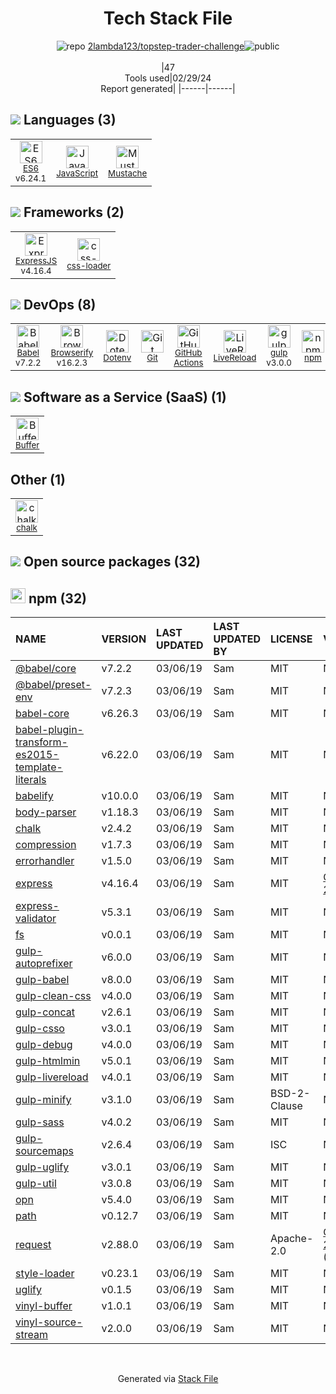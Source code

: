 <!--
&lt;--- Readme.md Snippet without images Start ---&gt;
## Tech Stack
2lambda123/topstep-trader-challenge is built on the following main stack:

- [ES6](http://www.ecma-international.org/ecma-262/6.0/) – Languages
- [JavaScript](https://developer.mozilla.org/en-US/docs/Web/JavaScript) – Languages
- [Mustache](http://mustache.github.io/) – Templating Languages & Extensions
- [ExpressJS](http://expressjs.com/) – Microframeworks (Backend)
- [css-loader](https://github.com/webpack-contrib/css-loader) – CSS Pre-processors / Extensions
- [Babel](http://babeljs.io/) – JavaScript Compilers
- [Browserify](http://browserify.org/) – Front End Package Manager
- [GitHub Actions](https://github.com/features/actions) – Continuous Integration
- [LiveReload](http://livereload.com) – Live Reloading
- [gulp](http://gulpjs.com/) – JS Build Tools / JS Task Runners
- [Buffer](https://bufferapp.com/) – Social Media Tools

Full tech stack [here](/techstack.md)

&lt;--- Readme.md Snippet without images End ---&gt;

&lt;--- Readme.md Snippet with images Start ---&gt;
## Tech Stack
2lambda123/topstep-trader-challenge is built on the following main stack:

- <img width='25' height='25' src='https://img.stackshare.io/service/4109/16407404782_8b9c57eab3.jpg' alt='ES6'/> [ES6](http://www.ecma-international.org/ecma-262/6.0/) – Languages
- <img width='25' height='25' src='https://img.stackshare.io/service/1209/javascript.jpeg' alt='JavaScript'/> [JavaScript](https://developer.mozilla.org/en-US/docs/Web/JavaScript) – Languages
- <img width='25' height='25' src='https://img.stackshare.io/service/1142/197655.png' alt='Mustache'/> [Mustache](http://mustache.github.io/) – Templating Languages & Extensions
- <img width='25' height='25' src='https://img.stackshare.io/service/1163/hashtag.png' alt='ExpressJS'/> [ExpressJS](http://expressjs.com/) – Microframeworks (Backend)
- <img width='25' height='25' src='https://img.stackshare.io/service/8074/default_d2b16fd6997fb2e164de645a34f9b8d5a880d999.png' alt='css-loader'/> [css-loader](https://github.com/webpack-contrib/css-loader) – CSS Pre-processors / Extensions
- <img width='25' height='25' src='https://img.stackshare.io/service/2739/-1wfGjNw.png' alt='Babel'/> [Babel](http://babeljs.io/) – JavaScript Compilers
- <img width='25' height='25' src='https://img.stackshare.io/service/849/9esmqty2.png' alt='Browserify'/> [Browserify](http://browserify.org/) – Front End Package Manager
- <img width='25' height='25' src='https://img.stackshare.io/service/11563/actions.png' alt='GitHub Actions'/> [GitHub Actions](https://github.com/features/actions) – Continuous Integration
- <img width='25' height='25' src='https://img.stackshare.io/service/2601/128.png' alt='LiveReload'/> [LiveReload](http://livereload.com) – Live Reloading
- <img width='25' height='25' src='https://img.stackshare.io/service/844/iruTC031.png' alt='gulp'/> [gulp](http://gulpjs.com/) – JS Build Tools / JS Task Runners
- <img width='25' height='25' src='https://img.stackshare.io/service/825/hnc3q-7x.jpg' alt='Buffer'/> [Buffer](https://bufferapp.com/) – Social Media Tools

Full tech stack [here](/techstack.md)

&lt;--- Readme.md Snippet with images End ---&gt;
-->
<div align="center">

# Tech Stack File
![](https://img.stackshare.io/repo.svg "repo") [2lambda123/topstep-trader-challenge](https://github.com/2lambda123/topstep-trader-challenge)![](https://img.stackshare.io/public_badge.svg "public")
<br/><br/>
|47<br/>Tools used|02/29/24 <br/>Report generated|
|------|------|
</div>

## <img src='https://img.stackshare.io/languages.svg'/> Languages (3)
<table><tr>
  <td align='center'>
  <img width='36' height='36' src='https://img.stackshare.io/service/4109/16407404782_8b9c57eab3.jpg' alt='ES6'>
  <br>
  <sub><a href="http://www.ecma-international.org/ecma-262/6.0/">ES6</a></sub>
  <br>
  <sub>v6.24.1</sub>
</td>

<td align='center'>
  <img width='36' height='36' src='https://img.stackshare.io/service/1209/javascript.jpeg' alt='JavaScript'>
  <br>
  <sub><a href="https://developer.mozilla.org/en-US/docs/Web/JavaScript">JavaScript</a></sub>
  <br>
  <sub></sub>
</td>

<td align='center'>
  <img width='36' height='36' src='https://img.stackshare.io/service/1142/197655.png' alt='Mustache'>
  <br>
  <sub><a href="http://mustache.github.io/">Mustache</a></sub>
  <br>
  <sub></sub>
</td>

</tr>
</table>

## <img src='https://img.stackshare.io/frameworks.svg'/> Frameworks (2)
<table><tr>
  <td align='center'>
  <img width='36' height='36' src='https://img.stackshare.io/service/1163/hashtag.png' alt='ExpressJS'>
  <br>
  <sub><a href="http://expressjs.com/">ExpressJS</a></sub>
  <br>
  <sub>v4.16.4</sub>
</td>

<td align='center'>
  <img width='36' height='36' src='https://img.stackshare.io/service/8074/default_d2b16fd6997fb2e164de645a34f9b8d5a880d999.png' alt='css-loader'>
  <br>
  <sub><a href="https://github.com/webpack-contrib/css-loader">css-loader</a></sub>
  <br>
  <sub></sub>
</td>

</tr>
</table>

## <img src='https://img.stackshare.io/devops.svg'/> DevOps (8)
<table><tr>
  <td align='center'>
  <img width='36' height='36' src='https://img.stackshare.io/service/2739/-1wfGjNw.png' alt='Babel'>
  <br>
  <sub><a href="http://babeljs.io/">Babel</a></sub>
  <br>
  <sub>v7.2.2</sub>
</td>

<td align='center'>
  <img width='36' height='36' src='https://img.stackshare.io/service/849/9esmqty2.png' alt='Browserify'>
  <br>
  <sub><a href="http://browserify.org/">Browserify</a></sub>
  <br>
  <sub>v16.2.3</sub>
</td>

<td align='center'>
  <img width='36' height='36' src='https://img.stackshare.io/service/8067/default_90dcb1286af7685c68df319c764b80704df1155b.png' alt='Dotenv'>
  <br>
  <sub><a href="https://github.com/motdotla/dotenv">Dotenv</a></sub>
  <br>
  <sub></sub>
</td>

<td align='center'>
  <img width='36' height='36' src='https://img.stackshare.io/service/1046/git.png' alt='Git'>
  <br>
  <sub><a href="http://git-scm.com/">Git</a></sub>
  <br>
  <sub></sub>
</td>

<td align='center'>
  <img width='36' height='36' src='https://img.stackshare.io/service/11563/actions.png' alt='GitHub Actions'>
  <br>
  <sub><a href="https://github.com/features/actions">GitHub Actions</a></sub>
  <br>
  <sub></sub>
</td>

<td align='center'>
  <img width='36' height='36' src='https://img.stackshare.io/service/2601/128.png' alt='LiveReload'>
  <br>
  <sub><a href="http://livereload.com">LiveReload</a></sub>
  <br>
  <sub></sub>
</td>

<td align='center'>
  <img width='36' height='36' src='https://img.stackshare.io/service/844/iruTC031.png' alt='gulp'>
  <br>
  <sub><a href="http://gulpjs.com/">gulp</a></sub>
  <br>
  <sub>v3.0.0</sub>
</td>

<td align='center'>
  <img width='36' height='36' src='https://img.stackshare.io/service/1120/lejvzrnlpb308aftn31u.png' alt='npm'>
  <br>
  <sub><a href="https://www.npmjs.com/">npm</a></sub>
  <br>
  <sub></sub>
</td>

</tr>
</table>

## <img src='https://img.stackshare.io/saas.svg'/> Software as a Service (SaaS) (1)
<table><tr>
  <td align='center'>
  <img width='36' height='36' src='https://img.stackshare.io/service/825/hnc3q-7x.jpg' alt='Buffer'>
  <br>
  <sub><a href="https://bufferapp.com/">Buffer</a></sub>
  <br>
  <sub></sub>
</td>

</tr>
</table>

## Other (1)
<table><tr>
  <td align='center'>
  <img width='36' height='36' src='https://img.stackshare.io/service/8072/13122722.png' alt='chalk'>
  <br>
  <sub><a href="https://github.com/chalk/chalk">chalk</a></sub>
  <br>
  <sub></sub>
</td>

</tr>
</table>


## <img src='https://img.stackshare.io/group.svg' /> Open source packages (32)</h2>

## <img width='24' height='24' src='https://img.stackshare.io/service/1120/lejvzrnlpb308aftn31u.png'/> npm (32)

|NAME|VERSION|LAST UPDATED|LAST UPDATED BY|LICENSE|VULNERABILITIES|
|:------|:------|:------|:------|:------|:------|
|[@babel/core](https://www.npmjs.com/@babel/core)|v7.2.2|03/06/19|Sam |MIT|N/A|
|[@babel/preset-env](https://www.npmjs.com/@babel/preset-env)|v7.2.3|03/06/19|Sam |MIT|N/A|
|[babel-core](https://www.npmjs.com/babel-core)|v6.26.3|03/06/19|Sam |MIT|N/A|
|[babel-plugin-transform-es2015-template-literals](https://www.npmjs.com/babel-plugin-transform-es2015-template-literals)|v6.22.0|03/06/19|Sam |MIT|N/A|
|[babelify](https://www.npmjs.com/babelify)|v10.0.0|03/06/19|Sam |MIT|N/A|
|[body-parser](https://www.npmjs.com/body-parser)|v1.18.3|03/06/19|Sam |MIT|N/A|
|[chalk](https://www.npmjs.com/chalk)|v2.4.2|03/06/19|Sam |MIT|N/A|
|[compression](https://www.npmjs.com/compression)|v1.7.3|03/06/19|Sam |MIT|N/A|
|[errorhandler](https://www.npmjs.com/errorhandler)|v1.5.0|03/06/19|Sam |MIT|N/A|
|[express](https://www.npmjs.com/express)|v4.16.4|03/06/19|Sam |MIT|[CVE-2022-24999](https://github.com/advisories/GHSA-hrpp-h998-j3pp) (High)|
|[express-validator](https://www.npmjs.com/express-validator)|v5.3.1|03/06/19|Sam |MIT|N/A|
|[fs](https://www.npmjs.com/fs)|v0.0.1|03/06/19|Sam |MIT|N/A|
|[gulp-autoprefixer](https://www.npmjs.com/gulp-autoprefixer)|v6.0.0|03/06/19|Sam |MIT|N/A|
|[gulp-babel](https://www.npmjs.com/gulp-babel)|v8.0.0|03/06/19|Sam |MIT|N/A|
|[gulp-clean-css](https://www.npmjs.com/gulp-clean-css)|v4.0.0|03/06/19|Sam |MIT|N/A|
|[gulp-concat](https://www.npmjs.com/gulp-concat)|v2.6.1|03/06/19|Sam |MIT|N/A|
|[gulp-csso](https://www.npmjs.com/gulp-csso)|v3.0.1|03/06/19|Sam |MIT|N/A|
|[gulp-debug](https://www.npmjs.com/gulp-debug)|v4.0.0|03/06/19|Sam |MIT|N/A|
|[gulp-htmlmin](https://www.npmjs.com/gulp-htmlmin)|v5.0.1|03/06/19|Sam |MIT|N/A|
|[gulp-livereload](https://www.npmjs.com/gulp-livereload)|v4.0.1|03/06/19|Sam |MIT|N/A|
|[gulp-minify](https://www.npmjs.com/gulp-minify)|v3.1.0|03/06/19|Sam |BSD-2-Clause|N/A|
|[gulp-sass](https://www.npmjs.com/gulp-sass)|v4.0.2|03/06/19|Sam |MIT|N/A|
|[gulp-sourcemaps](https://www.npmjs.com/gulp-sourcemaps)|v2.6.4|03/06/19|Sam |ISC|N/A|
|[gulp-uglify](https://www.npmjs.com/gulp-uglify)|v3.0.1|03/06/19|Sam |MIT|N/A|
|[gulp-util](https://www.npmjs.com/gulp-util)|v3.0.8|03/06/19|Sam |MIT|N/A|
|[opn](https://www.npmjs.com/opn)|v5.4.0|03/06/19|Sam |MIT|N/A|
|[path](https://www.npmjs.com/path)|v0.12.7|03/06/19|Sam |MIT|N/A|
|[request](https://www.npmjs.com/request)|v2.88.0|03/06/19|Sam |Apache-2.0|[CVE-2023-28155](https://github.com/advisories/GHSA-p8p7-x288-28g6) (Moderate)|
|[style-loader](https://www.npmjs.com/style-loader)|v0.23.1|03/06/19|Sam |MIT|N/A|
|[uglify](https://www.npmjs.com/uglify)|v0.1.5|03/06/19|Sam |MIT|N/A|
|[vinyl-buffer](https://www.npmjs.com/vinyl-buffer)|v1.0.1|03/06/19|Sam |MIT|N/A|
|[vinyl-source-stream](https://www.npmjs.com/vinyl-source-stream)|v2.0.0|03/06/19|Sam |MIT|N/A|

<br/>
<div align='center'>

Generated via [Stack File](https://github.com/marketplace/stack-file)
